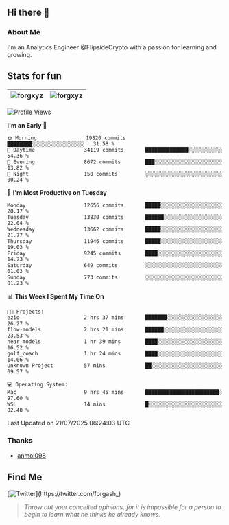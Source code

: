 ## Hi there 👋

### About Me

I'm an Analytics Engineer @FlipsideCrypto with a passion for learning and growing.
  
## Stats for fun

| <img align="center" src="https://github-readme-streak-stats.herokuapp.com/?user=forgxyz&theme=tokyonight" alt="forgxyz" /> | <img align="center" src="https://github-readme-stats.vercel.app/api?username=forgxyz&theme=tokyonight&show_icons=true" alt="forgxyz" /> |
| ------------- |------------- |


<!--START_SECTION:waka-->
![Profile Views](http://img.shields.io/badge/Profile%20Views-0-blue)

**I'm an Early 🐤** 

```text
🌞 Morning                19820 commits       ████████░░░░░░░░░░░░░░░░░   31.58 % 
🌆 Daytime                34119 commits       ██████████████░░░░░░░░░░░   54.36 % 
🌃 Evening                8672 commits        ███░░░░░░░░░░░░░░░░░░░░░░   13.82 % 
🌙 Night                  150 commits         ░░░░░░░░░░░░░░░░░░░░░░░░░   00.24 % 
```
📅 **I'm Most Productive on Tuesday** 

```text
Monday                   12656 commits       █████░░░░░░░░░░░░░░░░░░░░   20.17 % 
Tuesday                  13830 commits       ██████░░░░░░░░░░░░░░░░░░░   22.04 % 
Wednesday                13662 commits       █████░░░░░░░░░░░░░░░░░░░░   21.77 % 
Thursday                 11946 commits       █████░░░░░░░░░░░░░░░░░░░░   19.03 % 
Friday                   9245 commits        ████░░░░░░░░░░░░░░░░░░░░░   14.73 % 
Saturday                 649 commits         ░░░░░░░░░░░░░░░░░░░░░░░░░   01.03 % 
Sunday                   773 commits         ░░░░░░░░░░░░░░░░░░░░░░░░░   01.23 % 
```


📊 **This Week I Spent My Time On** 

```text
🐱‍💻 Projects: 
ezio                     2 hrs 37 mins       ███████░░░░░░░░░░░░░░░░░░   26.27 % 
flow-models              2 hrs 21 mins       ██████░░░░░░░░░░░░░░░░░░░   23.53 % 
near-models              1 hr 39 mins        ████░░░░░░░░░░░░░░░░░░░░░   16.52 % 
golf_coach               1 hr 24 mins        ████░░░░░░░░░░░░░░░░░░░░░   14.06 % 
Unknown Project          57 mins             ██░░░░░░░░░░░░░░░░░░░░░░░   09.57 % 

💻 Operating System: 
Mac                      9 hrs 45 mins       ████████████████████████░   97.60 % 
WSL                      14 mins             █░░░░░░░░░░░░░░░░░░░░░░░░   02.40 % 
```


 Last Updated on 21/07/2025 06:24:03 UTC
<!--END_SECTION:waka-->

### Thanks
 - [anmol098](https://github.com/anmol098/waka-readme-stats/)
  
## Find Me
[![Twitter](https://img.shields.io/twitter/url/https/twitter.com/forgash_.svg?style=social&label=Follow%20%40forgash_)](https://twitter.com/forgash_)


> *Throw out your conceited opinions, for it is impossible for a person to begin to learn what he thinks he already knows.* 
